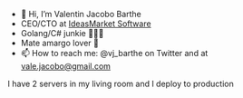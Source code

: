 - 👋 Hi, I’m Valentin Jacobo Barthe
- CEO/CTO at [IdeasMarket Software](https://github.com/ideasmarket)
- Golang/C# junkie 👨🏻‍💻
- Mate amargo lover 🧉
- 📫 How to reach me: @vj_barthe on Twitter and at vale.jacobo@gmail.com

I have 2 servers in my living room and I deploy to production
